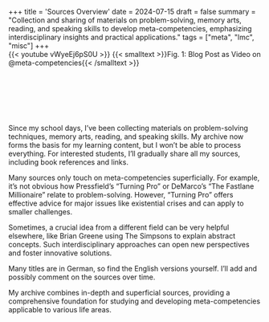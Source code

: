 +++
title = 'Sources Overview'
date = 2024-07-15
draft = false
summary = "Collection and sharing of materials on problem-solving, memory arts, reading, and speaking skills to develop meta-competencies, emphasizing interdisciplinary insights and practical applications."
tags = ["meta", "lmc", "misc"]
+++  
{{< youtube vWyeEj6pS0U >}}
{{< smalltext >}}Fig. 1: Blog Post as Video on @meta-competencies{{< /smalltext >}} 

</br></br>  
</br></br>  

Since my school days, I’ve been collecting materials on problem-solving techniques, memory arts, reading, and speaking skills. My archive now forms the basis for my learning content, but I won’t be able to process everything. For interested students, I’ll gradually share all my sources, including book references and links.

Many sources only touch on meta-competencies superficially. For example, it’s not obvious how Pressfield’s “Turning Pro” or DeMarco’s “The Fastlane Millionaire” relate to problem-solving. However, “Turning Pro” offers effective advice for major issues like existential crises and can apply to smaller challenges.

Sometimes, a crucial idea from a different field can be very helpful elsewhere, like Brian Greene using The Simpsons to explain abstract concepts. Such interdisciplinary approaches can open new perspectives and foster innovative solutions.

Many titles are in German, so find the English versions yourself. I’ll add and possibly comment on the sources over time.

My archive combines in-depth and superficial sources, providing a comprehensive foundation for studying and developing meta-competencies applicable to various life areas.